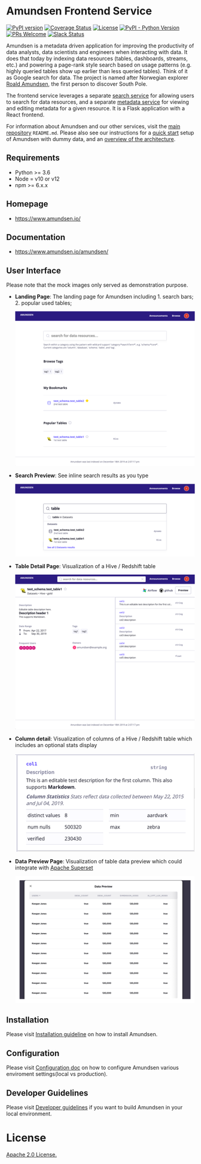 # Amundsen Frontend Service

[![PyPI version](https://badge.fury.io/py/amundsen-frontend.svg)](https://badge.fury.io/py/amundsen-frontend)
[![Coverage Status](https://img.shields.io/codecov/c/github/lyft/amundsenfrontendlibrary/master.svg)](https://codecov.io/github/lyft/amundsenfrontendlibrary?branch=master)
[![License](https://img.shields.io/:license-Apache%202-blue.svg)](LICENSE)
[![PyPI - Python Version](https://img.shields.io/pypi/pyversions/amundsen-frontend.svg)](https://pypi.org/project/amundsen-frontend/)
[![PRs Welcome](https://img.shields.io/badge/PRs-welcome-brightgreen.svg)](https://img.shields.io/badge/PRs-welcome-brightgreen.svg)
[![Slack Status](https://img.shields.io/badge/slack-join_chat-white.svg?logo=slack&style=social)](https://join.slack.com/t/amundsenworkspace/shared_invite/enQtNTk2ODQ1NDU1NDI0LTc3MzQyZmM0ZGFjNzg5MzY1MzJlZTg4YjQ4YTU0ZmMxYWU2MmVlMzhhY2MzMTc1MDg0MzRjNTA4MzRkMGE0Nzk)

Amundsen is a metadata driven application for improving the productivity of data analysts, data scientists and engineers when interacting with data. It does that today by indexing data resources (tables, dashboards, streams, etc.) and powering a page-rank style search based on usage patterns (e.g. highly queried tables show up earlier than less queried tables). Think of it as Google search for data. The project is named after Norwegian explorer [Roald Amundsen](https://en.wikipedia.org/wiki/Roald_Amundsen), the first person to discover South Pole.

The frontend service leverages a separate [search service](https://github.com/lyft/amundsensearchlibrary) for allowing users to search for data resources, and a separate [metadata service](https://github.com/lyft/amundsenmetadatalibrary) for viewing and editing metadata for a given resource. It is a Flask application with a React frontend.

For information about Amundsen and our other services, visit the [main repository](https://github.com/lyft/amundsen#amundsen) `README.md`. Please also see our instructions for a [quick start](https://github.com/lyft/amundsen/blob/master/docs/installation.md#bootstrap-a-default-version-of-amundsen-using-docker) setup  of Amundsen with dummy data, and an [overview of the architecture](https://github.com/lyft/amundsen/blob/master/docs/architecture.md#architecture).

## Requirements
- Python >= 3.6
- Node = v10 or v12 
- npm >= 6.x.x

## Homepage
- https://www.amundsen.io/

## Documentation
- https://www.amundsen.io/amundsen/

## User Interface

Please note that the mock images only served as demonstration purpose.

- **Landing Page**: The landing page for Amundsen including 1. search bars; 2. popular used tables;

    ![](docs/img/landing_page.png)

- **Search Preview**: See inline search results as you type

    ![](docs/img/search_preview.png)
    
- **Table Detail Page**: Visualization of a Hive / Redshift table

    ![](docs/img/table_detail_page.png)

- **Column detail**: Visualization of columns of a Hive / Redshift table which includes an optional stats display

    ![](docs/img/column_details.png)

- **Data Preview Page**: Visualization of table data preview which could integrate with [Apache Superset](https://github.com/apache/incubator-superset)

    ![](docs/img/data_preview.png)

## Installation

Please visit [Installation guideline](docs/installation.md) on how to install Amundsen.

## Configuration

Please visit [Configuration doc](docs/configuration.md) on how to configure Amundsen various enviroment settings(local vs production).

## Developer Guidelines

Please visit [Developer guidelines](docs/developer_guide.md) if you want to build Amundsen in your local environment.

# License
[Apache 2.0 License.](/LICENSE)
